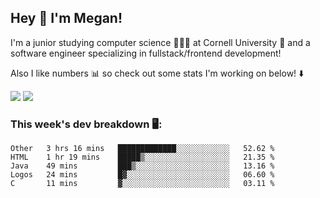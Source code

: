 ## Hey 👋 I'm Megan! 
I'm a junior studying computer science 👩🏻‍💻 at Cornell University 🐻 and a software engineer specializing in fullstack/frontend development!

Also I like numbers 📊 so check out some stats I'm working on below! ⬇️

<img src="https://github-readme-stats.meganyin13.vercel.app/api?username=meganyin13&show_icons=true&hide=stars&count_private=true" />

<img src="https://github-readme-stats.meganyin13.vercel.app/api/top-langs/?username=meganyin13&layout=compact&hide=Jupyter%20Notebook" />

### This week's dev breakdown 🖥:
<!--START_SECTION:waka-->
```text
Other   3 hrs 16 mins   █████████████░░░░░░░░░░░░   52.62 % 
HTML    1 hr 19 mins    █████▒░░░░░░░░░░░░░░░░░░░   21.35 % 
Java    49 mins         ███▒░░░░░░░░░░░░░░░░░░░░░   13.16 % 
Logos   24 mins         █▓░░░░░░░░░░░░░░░░░░░░░░░   06.60 % 
C       11 mins         ▓░░░░░░░░░░░░░░░░░░░░░░░░   03.11 % 
```
<!--END_SECTION:waka-->
